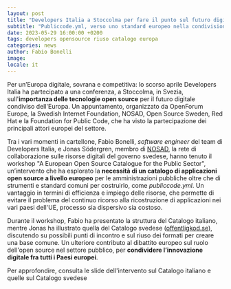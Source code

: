 ```yaml
---
layout: post
title: "Developers Italia a Stoccolma per fare il punto sul futuro digitale dell’Europa"
subtitle: "Publiccode.yml, verso uno standard europeo nella condivisione software"
date: 2023-05-29 16:00:00 +0200
tags: developers opensource riuso catalogo europa
categories: news
author: Fabio Bonelli
image:
locale: it
---
```

Per un’Europa digitale, sovrana e competitiva: lo scorso aprile Developers Italia ha partecipato a una conferenza, a Stoccolma, in Svezia, sull'**importanza delle tecnologie open source** per il futuro digitale condiviso dell'Europa. Un appuntamento, organizzato da OpenForum Europe, la Swedish Internet Foundation, NOSAD, Open Source Sweden, Red Hat e la Foundation for Public Code, che ha visto la partecipazione dei principali attori europei del settore.

Tra i vari momenti in cartellone, Fabio Bonelli, _software engineer_ del team di Developers Italia, e Jonas Södergren, membro di [NOSAD](https://nosad.se/), la rete di collaborazione sulle risorse digitali del governo svedese, hanno tenuto il workshop "A European Open Source Catalogue for the Public Sector", un’intervento che ha esplorato la **necessità di un catalogo di applicazioni open source a livello europeo** per le amministrazioni pubbliche oltre che di strumenti e standard comuni per costruirlo, come _publiccode.yml_. Un vantaggio in termini di efficienza e impiego delle risorse, che permette di evitare il problema del continuo ricorso alla ricostruzione di applicazioni nei vari paesi dell'UE, processo sia dispersivo sia costoso. 

Durante il workshop, Fabio ha presentato la struttura del Catalogo italiano, mentre Jonas ha illustrato quella del Catalogo svedese ([offentligkod.se](https://offentligkod.se/)), discutendo su possibili punti di incontro e sul riuso dei formati per creare una base comune. Un ulteriore contributo al dibattito europeo sul ruolo dell'open source nel settore pubblico, per **condividere l’innovazione digitale fra tutti i Paesi europei**.

Per approfondire, consulta le slide dell'intervento sul Catalogo italiano e quelle sul Catalogo svedese
